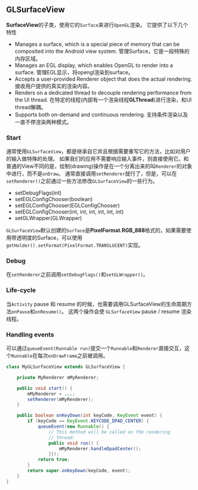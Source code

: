 
## GLSurfaceView

**SurfaceView**的子类，使用它的`Surface`来进行`OpenGL`渲染。
它提供了以下几个特性
- Manages a surface, which is a special piece of memory that can be composited into the Android view system.
    管理Surface，它是一段特殊的内存区域。
- Manages an EGL display, which enables OpenGL to render into a surface.
    管理EGL显示，将opengl渲染到surface。
- Accepts a user-provided Renderer object that does the actual rendering.
    接收用户提供的真实的渲染内容。
- Renders on a dedicated thread to decouple rendering performance from the UI thread.
    在特定的线程(内部有一个渲染线程**GLThread**)进行渲染，和UI thread解耦。
- Supports both on-demand and continuous rendering.
    支持条件渲染以及一直不停渲染两种模式。


### Start

通常使用`GLSurfaceView`，都是继承自它并且根据需要重写它的方法，比如对用户的输入做特殊的处理。
如果我们的应用不需要响应输入事件，则直接使用它。和普通的View不同的是，绘制(drawing)操作是在一个分离出来的叫`Renderer`的对象中进行，而不是`onDraw`。
通常直接调用`setRenderer`就行了，但是，可以在`setRenderer()`之前通过一些方法修改`GLSurfaceView`的一些行为。

- setDebugFlags(int)
- setEGLConfigChooser(boolean)
- setEGLConfigChooser(EGLConfigChooser)
- setEGLConfigChooser(int, int, int, int, int, int)
- setGLWrapper(GLWrapper)

`GLSurfaceView`默认创建的`Surface`是**PixelFormat.RGB_888**格式的，如果需要使用带透明度的Surface，可以使用
`getHolder().setFormat(PixelFormat.TRANSLUCENT)`实现。

### Debug

在`setRenderer`之前调用`setDebugFlags()`和`setGLWrapper()`。

### Life-cycle

当`Activity` pause 和 resume 的时候，也需要调用GLSurfaceView的生命周期方法`onPause`和`onResume()`。
这两个操作会使 `GLSurfaceView` pause / resume 渲染线程。

### Handling events

可以通过`queueEvent(Runnable run)`提交一个`Runnable`和`Renderer`直接交互，这个`Runnable`在每次`onDrawFrame`之前被调用。

```Java
class MyGLSurfaceView extends GLSurfaceView {

    private MyRenderer mMyRenderer;

    public void start() {
        mMyRenderer = ...;
        setRenderer(mMyRenderer);
    }

    public boolean onKeyDown(int keyCode, KeyEvent event) {
        if (keyCode == KeyEvent.KEYCODE_DPAD_CENTER) {
            queueEvent(new Runnable() {
                // This method will be called on the rendering
                // thread:
                public void run() {
                    mMyRenderer.handleDpadCenter();
                }});
            return true;
        }
        return super.onKeyDown(keyCode, event);
    }
}
```